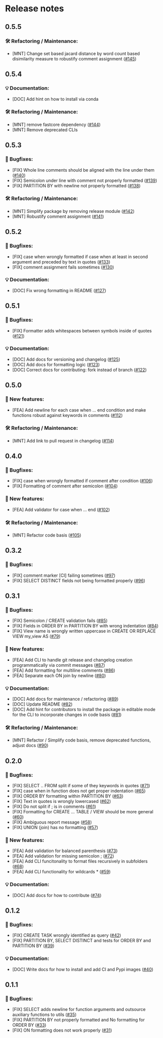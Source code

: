# Release notes

## 0.5.5

### :hammer_and_wrench: Refactoring / Maintenance:
* [MNT] Change set based jacard distance by word count based disimilarity measure to robustify comment assignment ([#145](https://github.com/PabloRMira/sql_formatter/pull/145))

## 0.5.4

### :bulb: Documentation:
* [DOC] Add hint on how to install via conda

### :hammer_and_wrench: Refactoring / Maintenance:
* [MNT] remove fastcore dependency ([#144](https://github.com/PabloRMira/sql_formatter/pull/144))
* [MNT] Remove deprecated CLIs

## 0.5.3

### :tada: Bugfixes:
* [FIX] Whole line comments should be aligned with the line under them ([#140](https://github.com/PabloRMira/sql_formatter/pull/140))
* [FIX] Semicolon under line with comment not properly formatted ([#139](https://github.com/PabloRMira/sql_formatter/pull/139))
* [FIX] PARTITION BY with newline not properly formatted ([#138](https://github.com/PabloRMira/sql_formatter/pull/138))

### :hammer_and_wrench: Refactoring / Maintenance:
* [MNT] Simplify package by removing release module ([#142](https://github.com/PabloRMira/sql_formatter/pull/142))
* [MNT] Robustify comment assignment ([#141](https://github.com/PabloRMira/sql_formatter/pull/141))

## 0.5.2

### :tada: Bugfixes:
* [FIX] case when wrongly formatted if case when at least in second argument and preceded by text in quotes ([#133](https://github.com/PabloRMira/sql_formatter/pull/133))
* [FIX] comment assignment fails sometimes ([#130](https://github.com/PabloRMira/sql_formatter/pull/130))

### :bulb: Documentation:
* [DOC] Fix wrong formatting in README ([#127](https://github.com/PabloRMira/sql_formatter/pull/127))

## 0.5.1

### :tada: Bugfixes:
* [FIX] Formatter adds whitespaces between symbols inside of quotes ([#121](https://github.com/PabloRMira/sql_formatter/pull/121))

### :bulb: Documentation:
* [DOC] Add docs for versioning and changelog ([#125](https://github.com/PabloRMira/sql_formatter/pull/125))
* [DOC] Add docs for formatting logic ([#123](https://github.com/PabloRMira/sql_formatter/pull/123))
* [DOC] Correct docs for contributing: fork instead of branch ([#122](https://github.com/PabloRMira/sql_formatter/pull/122))

## 0.5.0

### :rocket: New features:
* [FEA] Add newline for each case when ... end condition and make functions robust against keywords in comments ([#112](https://github.com/PabloRMira/sql_formatter/pull/112))

### :hammer_and_wrench: Refactoring / Maintenance:
* [MNT] Add link to pull request in changelog ([#114](https://github.com/PabloRMira/sql_formatter/pull/114))

## 0.4.0

### :tada: Bugfixes:
* [FIX] case when wrongly formatted if comment after condition ([#106](https://github.com/PabloRMira/sql_formatter/pull/106))
* [FIX] Formatting of comment after semicolon ([#104](https://github.com/PabloRMira/sql_formatter/pull/104))

### :rocket: New features:
* [FEA] Add validator for case when ... end ([#102](https://github.com/PabloRMira/sql_formatter/pull/102))

### :hammer_and_wrench: Refactoring / Maintenance:
* [MNT] Refactor code basis ([#105](https://github.com/PabloRMira/sql_formatter/pull/105))

## 0.3.2

### :tada: Bugfixes:
* [FIX] comment marker [CI] failing sometimes ([#97](https://github.com/PabloRMira/sql_formatter/pull/97))
* [FIX] SELECT DISTINCT fields not being formatted properly ([#96](https://github.com/PabloRMira/sql_formatter/pull/96))

## 0.3.1

### :tada: Bugfixes:
* [FIX] Semicolon / CREATE validation fails ([#85](https://github.com/PabloRMira/sql_formatter/pull/85))
* [FIX] Fields in ORDER BY in PARTITION BY with wrong indentation ([#84](https://github.com/PabloRMira/sql_formatter/pull/84))
* [FIX] View name is wrongly written uppercase in CREATE OR REPLACE VIEW my_view AS ([#79](https://github.com/PabloRMira/sql_formatter/pull/79))

### :rocket: New features:
* [FEA] Add CLI to handle git release and changelog creation programmatically via commit messages ([#87](https://github.com/PabloRMira/sql_formatter/pull/87))
* [FEA] Add formatting for multiline comments ([#86](https://github.com/PabloRMira/sql_formatter/pull/86))
* [FEA] Separate each ON join by newline ([#80](https://github.com/PabloRMira/sql_formatter/pull/80))

### :bulb: Documentation:
* [DOC] Add docs for maintenance / refactoring ([#89](https://github.com/PabloRMira/sql_formatter/pull/89))
* [DOC] Update README ([#82](https://github.com/PabloRMira/sql_formatter/pull/82))
* [DOC] Add hint for contributors to install the package in editable mode for the CLI to incorporate changes in code basis ([#81](https://github.com/PabloRMira/sql_formatter/pull/81))

### :hammer_and_wrench: Refactoring / Maintenance:
* [MNT] Refactor / Simplify code basis, remove deprecated functions, adjust docs ([#90](https://github.com/PabloRMira/sql_formatter/pull/90))

## 0.2.0

### :tada: Bugfixes:
* [FIX] SELECT .. FROM split if some of they keywords in quotes ([#71](https://github.com/PabloRMira/sql_formatter/pull/71))
* [FIX] case when in function does not get proper indentation ([#65](https://github.com/PabloRMira/sql_formatter/pull/65))
* [FIX] ORDER BY formatting within PARTITION BY ([#63](https://github.com/PabloRMira/sql_formatter/pull/63))
* [FIX] Text in quotes is wrongly lowercased ([#62](https://github.com/PabloRMira/sql_formatter/pull/62))
* [FIX] Do not split if ; is in comments ([#61](https://github.com/PabloRMira/sql_formatter/pull/61))
* [FIX] Formatting for CREATE ... TABLE / VIEW should be more general ([#60](https://github.com/PabloRMira/sql_formatter/pull/60))
* [FIX] Ambiguous report message ([#58](https://github.com/PabloRMira/sql_formatter/pull/58))
* [FIX] UNION (join) has no formatting ([#57](https://github.com/PabloRMira/sql_formatter/pull/57))

### :rocket: New features:
* [FEA] Add validation for balanced parenthesis ([#73](https://github.com/PabloRMira/sql_formatter/pull/73))
* [FEA] Add validation for missing semicolon ; ([#72](https://github.com/PabloRMira/sql_formatter/pull/72))
* [FEA] Add CLI funcitonality to format files recursively in subfolders ([#68](https://github.com/PabloRMira/sql_formatter/pull/68))
* [FEA] Add CLI functionality for wildcards * ([#59](https://github.com/PabloRMira/sql_formatter/pull/59))

### :bulb: Documentation:
* [DOC] Add docs for how to contribute ([#74](https://github.com/PabloRMira/sql_formatter/pull/74))

## 0.1.2

### :tada: Bugfixes:
* [FIX] CREATE TASK wrongly identified as query ([#42](https://github.com/PabloRMira/sql_formatter/pull/42))
* [FIX] PARTITION BY, SELECT DISTINCT and tests for ORDER BY and PARTITION BY ([#39](https://github.com/PabloRMira/sql_formatter/pull/39))

### :bulb: Documentation:
* [DOC] Write docs for how to install and add CI and Pypi images ([#40](https://github.com/PabloRMira/sql_formatter/pull/40))

## 0.1.1

### :tada: Bugfixes:
* [FIX] SELECT adds newline for function arguments and outsource auxiliary functions to utils ([#35](https://github.com/PabloRMira/sql_formatter/pull/35))
* [FIX] PARTITION BY not properly formatted and No formatting for ORDER BY ([#33](https://github.com/PabloRMira/sql_formatter/pull/33))
* [FIX] ON formatting does not work properly ([#31](https://github.com/PabloRMira/sql_formatter/pull/31))